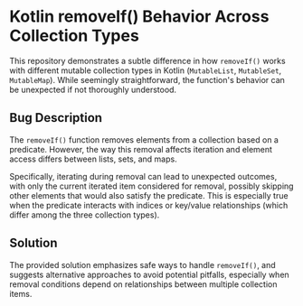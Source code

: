 # Kotlin removeIf() Behavior Across Collection Types

This repository demonstrates a subtle difference in how `removeIf()` works with different mutable collection types in Kotlin (`MutableList`, `MutableSet`, `MutableMap`).  While seemingly straightforward, the function's behavior can be unexpected if not thoroughly understood.

## Bug Description
The `removeIf()` function removes elements from a collection based on a predicate.  However, the way this removal affects iteration and element access differs between lists, sets, and maps.

Specifically, iterating during removal can lead to unexpected outcomes, with only the current iterated item considered for removal, possibly skipping other elements that would also satisfy the predicate. This is especially true when the predicate interacts with indices or key/value relationships (which differ among the three collection types).

## Solution
The provided solution emphasizes safe ways to handle `removeIf()`, and suggests alternative approaches to avoid potential pitfalls, especially when removal conditions depend on relationships between multiple collection items.